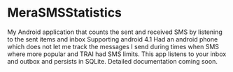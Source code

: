 # MeraSMSStatistics
My Android application that counts the sent and received SMS by listening to the sent items and inbox Supporting android 4.1
Had an android phone which does not let me track the messages I send during times when SMS where more popular and TRAI had SMS limits.
This app listens to your inbox and outbox and persists in SQLite.
Detailed documentation coming soon.
